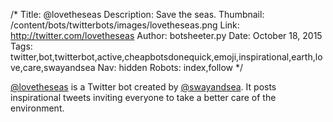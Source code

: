/*
Title: @lovetheseas
Description: Save the seas.
Thumbnail: /content/bots/twitterbots/images/lovetheseas.png
Link: http://twitter.com/lovetheseas
Author: botsheeter.py
Date: October 18, 2015
Tags: twitter,bot,twitterbot,active,cheapbotsdonequick,emoji,inspirational,earth,love,care,swayandsea
Nav: hidden
Robots: index,follow
*/

[@lovetheseas](https://twitter.com/lovetheseas) is a Twitter bot created by [@swayandsea](https://twitter.com/swayandsea). It posts inspirational tweets inviting everyone to take a better care of the environment.
